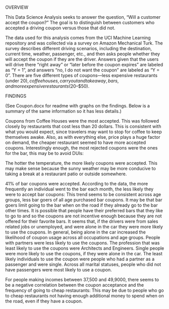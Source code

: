 OVERVIEW

This Data Science Analysis seeks to answer the question, “Will a customer accept the coupon?” The goal is to distinguish between customers who accepted a driving coupon versus those that did not. 

The data used for this analysis comes from the UCI Machine Learning repository and was collected via a survey on Amazon Mechanical Turk. The survey describes different driving scenarios, including the destination, current time, weather, passenger, etc., and then asks people whether they will accept the coupon if they are the driver. Answers given that the users will drive there “right away” or “later before the coupon expires” are labeled as “Y = 1”, and answers “no, I do not want the coupon” are labeled as “Y = 0”. There are five different types of coupons—less expensive restaurants (under $20), coffee houses, carry out and take away, bars, and more expensive restaurants ($20–$50).

FINDINGS

(See Coupon.docx for readme with graphs on the findings.  Below is a summary of the same information so it has less details.)

Coupons from Coffee Houses were the most accepted.  This was followed closely by restaurants that cost less than 20 dollars.  This is consistent with what you would expect, since travelers may want to stop for coffee to keep themselves awake.  Also, as with everything else, price plays a huge factor on demand, the cheaper restaurant seemed to have more accepted coupons.  Interestingly enough, the most rejected coupons were the ones for the bar, this may be to avoid DUIs:

The hotter the temperature, the more likely coupons were accepted.  This may make sense because the sunny weather may be more conducive to taking a break at a restaurant patio or outside somewhere.


41% of bar coupons were accepted. According to the data, the more frequently an individual went to the bar each month, the less likely they were to accept bar coupons:  This trend seems to be consistent across age groups, less bar goers of all age purchased bar coupons.  It may be that bar goers limit going to the bar when on the road if they already go to the bar other times.  It is possible that people have their preferred bars that they like to go to and so the coupons are not incentive enough because they are not offered for their favorite bars.  It seems that, if the drivers were from sales related jobs or unemployed, and were alone in the car they were more likely to use the coupons.  In general, being alone in the car increased the likelihood of coupon usage across all occupations and age groups. People with partners were less likely to use the coupons.  The profession that was least likely to use the coupons were Architects and Engineers. 
Single people were more likely to use the coupons, if they were alone in the car.  The least likely individuals to use the coupon were people who had a partner as a passenger and were single.  Across all marital statuses, people who did not have passengers were most likely to use a coupon.

For people making incomes between 37,500 and 49,9000, there seems to be a negative correlation between the coupon acceptance and the frequency of going to cheap restaurants:  This may be due to people who go to cheap restaurants not having enough additional money to spend when on the road, even if they have a coupon.

 
